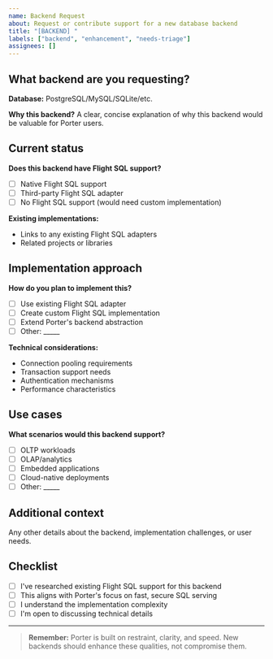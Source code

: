 ```yaml
---
name: Backend Request
about: Request or contribute support for a new database backend
title: "[BACKEND] "
labels: ["backend", "enhancement", "needs-triage"]
assignees: []
---
```


## What backend are you requesting?

**Database:** PostgreSQL/MySQL/SQLite/etc.

**Why this backend?**
A clear, concise explanation of why this backend would be valuable for Porter users.

## Current status

**Does this backend have Flight SQL support?**
- [ ] Native Flight SQL support
- [ ] Third-party Flight SQL adapter
- [ ] No Flight SQL support (would need custom implementation)

**Existing implementations:**
- Links to any existing Flight SQL adapters
- Related projects or libraries

## Implementation approach

**How do you plan to implement this?**
- [ ] Use existing Flight SQL adapter
- [ ] Create custom Flight SQL implementation
- [ ] Extend Porter's backend abstraction
- [ ] Other: _____

**Technical considerations:**
- Connection pooling requirements
- Transaction support needs
- Authentication mechanisms
- Performance characteristics

## Use cases

**What scenarios would this backend support?**
- [ ] OLTP workloads
- [ ] OLAP/analytics
- [ ] Embedded applications
- [ ] Cloud-native deployments
- [ ] Other: _____

## Additional context

Any other details about the backend, implementation challenges, or user needs.

## Checklist

- [ ] I've researched existing Flight SQL support for this backend
- [ ] This aligns with Porter's focus on fast, secure SQL serving
- [ ] I understand the implementation complexity
- [ ] I'm open to discussing technical details

---

> **Remember:** Porter is built on restraint, clarity, and speed. New backends should enhance these qualities, not compromise them. 
